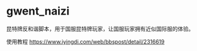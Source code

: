 # gwent_naizi
昆特牌反和谐脚本，用于国服昆特牌玩家，让国服玩家拥有近似国际服的体验。

使用教程 https://www.iyingdi.com/web/bbspost/detail/2316619